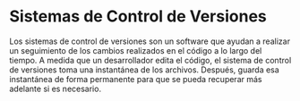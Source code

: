 # Sistemas de Control de Versiones

Los sistemas de control de versiones son un software que ayudan a realizar un seguimiento de los cambios realizados en el código a lo largo del tiempo. A medida que un desarrollador edita el código, el sistema de control de versiones toma una instantánea de  los archivos. Después, guarda esa instantánea de forma permanente para que se pueda recuperar más adelante si es necesario.
